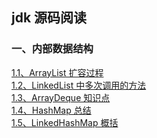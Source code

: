 ## jdk 源码阅读

### 一、内部数据结构

[1.1、ArrayList 扩容过程](notes/data-structure/ArrayList.md)<br>
[1.2、LinkedList 中多次调用的方法](notes/data-structure/LinkedList.md)<br>
[1.3、ArrayDeque 知识点](notes/data-structure/ArrayDeque.md)<br>
[1.4、HashMap 总结](notes/data-structure/HashMap.md)<br>
[1.5、LinkedHashMap 概括](notes/data-structure/LinkedHashMap.md)<br>
